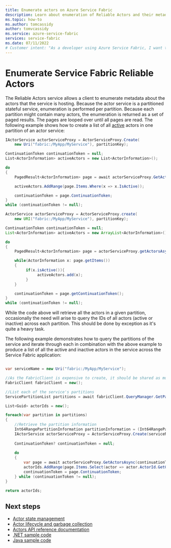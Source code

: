 ```yaml
---
title: Enumerate actors on Azure Service Fabric 
description: Learn about enumeration of Reliable Actors and their metadata in an Azure Service Fabric application using examples.
ms.topic: how-to
ms.author: tomcassidy
author: tomvcassidy
ms.service: azure-service-fabric
services: service-fabric
ms.date: 07/11/2022
# Customer intent: "As a developer using Azure Service Fabric, I want to enumerate active and inactive actors across partitions, so that I can manage and optimize the stateful services in my application effectively."
---
```


# Enumerate Service Fabric Reliable Actors
The Reliable Actors service allows a client to enumerate metadata about the actors that the service is hosting. Because the actor service is a partitioned stateful service, enumeration is performed per partition. Because each partition might contain many actors, the enumeration is returned as a set of paged results. The pages are looped over until all pages are read. The following example shows how to create a list of all [active](service-fabric-reliable-actors-lifecycle.md) actors in one partition of an actor service:

```csharp
IActorService actorServiceProxy = ActorServiceProxy.Create(
    new Uri("fabric:/MyApp/MyService"), partitionKey);

ContinuationToken continuationToken = null;
List<ActorInformation> activeActors = new List<ActorInformation>();

do
{
    PagedResult<ActorInformation> page = await actorServiceProxy.GetActorsAsync(continuationToken, cancellationToken);

    activeActors.AddRange(page.Items.Where(x => x.IsActive));

    continuationToken = page.ContinuationToken;
}
while (continuationToken != null);
```

```Java
ActorService actorServiceProxy = ActorServiceProxy.create(
    new URI("fabric:/MyApp/MyService"), partitionKey);

ContinuationToken continuationToken = null;
List<ActorInformation> activeActors = new ArrayList<ActorInformation>();

do
{
    PagedResult<ActorInformation> page = actorServiceProxy.getActorsAsync(continuationToken);

    while(ActorInformation x: page.getItems())
    {
         if(x.isActive()){
              activeActors.add(x);
         }
    }

    continuationToken = page.getContinuationToken();
}
while (continuationToken != null);
```

While the code above will retrieve all the actors in a given partition, occasionally the need will arise to query the IDs of all actors (active or inactive) across each partition. This should be done by exception as it's quite a heavy task.

The following example demonstrates how to query the partitions of the service and iterate through each in combination with the above example to produce a list of all the active and inactive actors in the service across the Service Fabric application:


```csharp

var serviceName = new Uri("fabric:/MyApp/MyService");

//As the FabricClient is expensive to create, it should be shared as much as possible
FabricClient fabricClient = new();

//List each of the service's partitions
ServicePartitionList partitions = await fabricClient.QueryManager.GetPartitionListAsync(serviceName);

List<Guid> actorIds = new();

foreach(var partition in partitions)
{
    //Retrieve the partition information
    Int64RangePartitionInformation partitionInformation = (Int64RangePartitionInformation)partition.PartitionInformation; //Actors are restricted to the uniform Int64 scheme per https://learn.microsoft.com/azure/service-fabric/service-fabric-reliable-actors-introduction#distribution-and-failover
    IActorService actorServiceProxy = ActorServiceProxy.Create(serviceName, partitionInformation.LowKey);
    
    ContinuationToken? continuationToken = null;
    
    do 
    {
        var page = await actorServiceProxy.GetActorsAsync(continuationToken, cancellationToken);
        actorIds.AddRange(page.Items.Select(actor => actor.ActorId.GetGuidId());
        continuationToken = page.ContinuationToken;
    } while (continuationToken != null);
}

return actorIds;
```


## Next steps
* [Actor state management](service-fabric-reliable-actors-state-management.md)
* [Actor lifecycle and garbage collection](service-fabric-reliable-actors-lifecycle.md)
* [Actors API reference documentation](/previous-versions/azure/dn971626(v=azure.100))
* [.NET sample code](https://github.com/Azure-Samples/service-fabric-dotnet-getting-started)
* [Java sample code](https://github.com/Azure-Samples/service-fabric-java-getting-started)

<!--Image references-->
[1]: ./media/service-fabric-reliable-actors-platform/actor-service.png
[2]: ./media/service-fabric-reliable-actors-platform/app-deployment-scripts.png
[3]: ./media/service-fabric-reliable-actors-platform/actor-partition-info.png
[4]: ./media/service-fabric-reliable-actors-platform/actor-replica-role.png
[5]: ./media/service-fabric-reliable-actors-introduction/distribution.png

